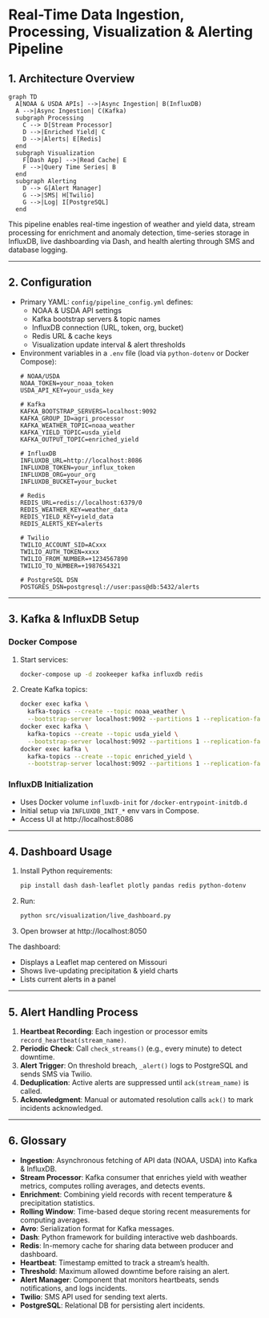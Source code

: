 # Real-Time Data Ingestion, Processing, Visualization & Alerting Pipeline

## 1. Architecture Overview

```mermaid
graph TD
  A[NOAA & USDA APIs] -->|Async Ingestion| B(InfluxDB)
  A -->|Async Ingestion| C(Kafka)
  subgraph Processing
    C --> D[Stream Processor]
    D -->|Enriched Yield| C
    D -->|Alerts| E[Redis]
  end
  subgraph Visualization
    F[Dash App] -->|Read Cache| E
    F -->|Query Time Series| B
  end
  subgraph Alerting
    D --> G[Alert Manager]
    G -->|SMS| H[Twilio]
    G -->|Log| I[PostgreSQL]
  end
```

This pipeline enables real-time ingestion of weather and yield data, stream processing for enrichment and anomaly detection, time-series storage in InfluxDB, live dashboarding via Dash, and health alerting through SMS and database logging.

---

## 2. Configuration

- Primary YAML: `config/pipeline_config.yml` defines:
  - NOAA & USDA API settings
  - Kafka bootstrap servers & topic names
  - InfluxDB connection (URL, token, org, bucket)
  - Redis URL & cache keys
  - Visualization update interval & alert thresholds
- Environment variables in a `.env` file (load via `python-dotenv` or Docker Compose):
  ```dotenv
  # NOAA/USDA
  NOAA_TOKEN=your_noaa_token
  USDA_API_KEY=your_usda_key

  # Kafka
  KAFKA_BOOTSTRAP_SERVERS=localhost:9092
  KAFKA_GROUP_ID=agri_processor
  KAFKA_WEATHER_TOPIC=noaa_weather
  KAFKA_YIELD_TOPIC=usda_yield
  KAFKA_OUTPUT_TOPIC=enriched_yield

  # InfluxDB
  INFLUXDB_URL=http://localhost:8086
  INFLUXDB_TOKEN=your_influx_token
  INFLUXDB_ORG=your_org
  INFLUXDB_BUCKET=your_bucket

  # Redis
  REDIS_URL=redis://localhost:6379/0
  REDIS_WEATHER_KEY=weather_data
  REDIS_YIELD_KEY=yield_data
  REDIS_ALERTS_KEY=alerts

  # Twilio
  TWILIO_ACCOUNT_SID=ACxxx
  TWILIO_AUTH_TOKEN=xxxx
  TWILIO_FROM_NUMBER=+1234567890
  TWILIO_TO_NUMBER=+1987654321

  # PostgreSQL DSN
  POSTGRES_DSN=postgresql://user:pass@db:5432/alerts
  ```

---

## 3. Kafka & InfluxDB Setup

### Docker Compose
1. Start services:
   ```bash
   docker-compose up -d zookeeper kafka influxdb redis
   ```
2. Create Kafka topics:
   ```bash
   docker exec kafka \
     kafka-topics --create --topic noaa_weather \
     --bootstrap-server localhost:9092 --partitions 1 --replication-factor 1
   docker exec kafka \
     kafka-topics --create --topic usda_yield \
     --bootstrap-server localhost:9092 --partitions 1 --replication-factor 1
   docker exec kafka \
     kafka-topics --create --topic enriched_yield \
     --bootstrap-server localhost:9092 --partitions 1 --replication-factor 1
   ```

### InfluxDB Initialization
- Uses Docker volume `influxdb-init` for `/docker-entrypoint-initdb.d`
- Initial setup via `INFLUXDB_INIT_*` env vars in Compose.
- Access UI at http://localhost:8086

---

## 4. Dashboard Usage

1. Install Python requirements:
   ```bash
   pip install dash dash-leaflet plotly pandas redis python-dotenv
   ```
2. Run:
   ```bash
   python src/visualization/live_dashboard.py
   ```
3. Open browser at http://localhost:8050

The dashboard:
- Displays a Leaflet map centered on Missouri
- Shows live-updating precipitation & yield charts
- Lists current alerts in a panel

---

## 5. Alert Handling Process

1. **Heartbeat Recording**: Each ingestion or processor emits `record_heartbeat(stream_name)`.
2. **Periodic Check**: Call `check_streams()` (e.g., every minute) to detect downtime.
3. **Alert Trigger**: On threshold breach, `_alert()` logs to PostgreSQL and sends SMS via Twilio.
4. **Deduplication**: Active alerts are suppressed until `ack(stream_name)` is called.
5. **Acknowledgment**: Manual or automated resolution calls `ack()` to mark incidents acknowledged.

---

## 6. Glossary
- **Ingestion**: Asynchronous fetching of API data (NOAA, USDA) into Kafka & InfluxDB.
- **Stream Processor**: Kafka consumer that enriches yield with weather metrics, computes rolling averages, and detects events.
- **Enrichment**: Combining yield records with recent temperature & precipitation statistics.
- **Rolling Window**: Time-based deque storing recent measurements for computing averages.
- **Avro**: Serialization format for Kafka messages.
- **Dash**: Python framework for building interactive web dashboards.
- **Redis**: In-memory cache for sharing data between producer and dashboard.
- **Heartbeat**: Timestamp emitted to track a stream’s health.
- **Threshold**: Maximum allowed downtime before raising an alert.
- **Alert Manager**: Component that monitors heartbeats, sends notifications, and logs incidents.
- **Twilio**: SMS API used for sending text alerts.
- **PostgreSQL**: Relational DB for persisting alert incidents.